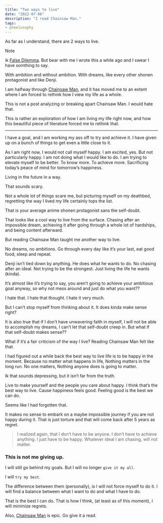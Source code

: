 ```yaml
---
title: "Two ways to live"
date: "2022-07-06"
description: "I read Chainsaw Man."
tags:
- pheelosophy
---
```


As far as I understand, there are 2 ways to live. 

> [!note]
ik [False Dilemma](https://www.txst.edu/philosophy/resources/fallacy-definitions/False-Dilemma.html). But bear with me I wrote this a while ago and I swear I have somthing to say.

With ambition and without ambition. With dreams, like every other shonen protagonist and like Denji.

I am halfway through [Chainsaw Man](https://mangasee123.com/manga/Chainsaw-Man-Color), and it has moved me to an extent where I am forced to rethink how I view my life as a whole.

This is not a post analyzing or breaking apart Chainsaw Man. I would hate that.

This is rather an exploration of how I am living my life right now, and how this beautiful piece of literature forced me to rethink that.

---

I have a goal, and I am working my ass off to try and achieve it. I have given up on a bunch of things to get even a little close to it.

As I am right now, I would not call myself happy. I am excited, yes. But not particularly happy. I am not doing what I would like to do. I am trying to elevate myself to be better. To know more. To achieve more. Sacrificing today’s peace of mind for tomorrow’s happiness.

Living in the future in a way.

That sounds scary.

Not a whole lot of things scare me, but picturing myself on my deathbed, regretting the way I lived my life certainly tops the list.

That is your average anime shonen protagonist sans the self-doubt.

That looks like a cool way to live from the surface. Chasing after an impossible dream, achieving it after going through a whole lot of hardships, and being content afterward.

But reading Chainsaw Man taught me another way to live.

No dreams, no ambitions. Go through every day like it’s your last, eat good food, sleep and repeat.

Denji isn’t tied down by anything. He does what he wants to do. No chasing after an ideal. Not trying to be the strongest. Just living the life he wants (kinda).

It’s almost like it’s trying to say, you aren’t going to achieve your ambitious goal anyway, so why not mess around and just do what you want??

I hate that. I hate that thought. I hate it very much.

But I can’t stop myself from thinking about it. It does kinda make sense right?

It is also true that if I don’t have unwavering faith in myself, I will not be able to accomplish my dreams, I can’t let that self-doubt creep in. But what if that self-doubt makes sense??

What if it’s a fair criticism of the way I live? Reading Chainsaw Man felt like that.

I had figured out a while back the best way to live life is to be happy in the moment. Because no matter what happens in life, Nothing matters in the long run. No one matters, Nothing anyone does is going to matter.

Ik that sounds depressing, but it isn’t far from the truth.

Live to make yourself and the people you care about happy. I think that’s the best way to live. Cause happiness feels good. Feeling good is the best we can do.

Seems like I had forgotten that.

It makes no sense to embark on a maybe impossible journey if you are not happy during it. That is just torture and that will come back after 5 years as regret.

> I realized again, that I don’t have to be anyone. I don’t have to achieve anything. I just have to be happy. Whatever ideal I am chasing, will not matter.
> 

### This is not me giving up.

I will still go behind my goals. But I will no longer `give it my all`.

I will `try my best`.

The difference between them (personally), is I will not force myself to do it. I will find a balance between what I want to do and what I have to do.

That is the best I can do. That is how I think, (at least as of this moment), I will minimize regrets.

Also, [Chainsaw Man](https://mangasee123.com/manga/Chainsaw-Man-Color) is epic. Go give it a read.
